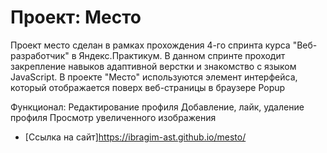 # Проект: Место
Проект место сделан в рамках прохождения 4-го спринта курса "Веб-разработчик" в Яндекс.Практикум.
В данном спринте проходит закрепление навыков адаптивной верстки и знакомство с языком JavaScript.
В проекте "Место" используются элемент интерфейса, который отображается поверх веб-страницы в браузере Popup

Функционал:
Редактирование профиля
Добавление, лайк, удаление профиля
Просмотр увеличенного изображения

* [Ссылка на сайт]https://ibragim-ast.github.io/mesto/

